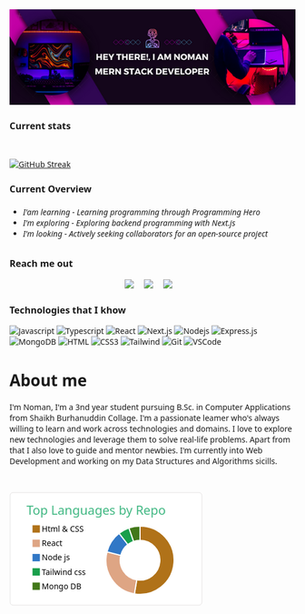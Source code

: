 
<img width="full" src="/Hey There!, I am Noman.png" alt="" />

<h3>Current stats</h3>
<br>

[![GitHub Streak](https://github-readme-streak-stats.herokuapp.com?user=MIRNOMAN&theme=tokyonight)](https://git.io/streak-stats)


<h3>Current Overview</h3>
 
 <h6>
 
 - I'am learning - Learning programming through Programming Hero
 - I'm exploring - Exploring backend programming with Next.js
- I'm looking - Actively seeking collaborators for an open-source project
 
 
 </h6>



<h3>Reach me out</h3>

<p align='center'>
  <a href="https://twitter.com/mirnoman27139"><img src="https://img.shields.io/badge/twitter-%231DA1F2.svg?&style=for-the-badge&logo=twitter&logoColor=white" /></a>&nbsp;&nbsp;&nbsp;&nbsp;
  <a href="https://www.linkedin.com/public-profile/settings?trk=d_flagship3_profile_self_view_public_profile"><img src="https://img.shields.io/badge/linkedin-%230077B5.svg?&style=for-the-badge&logo=linkedin&logoColor=white" /></a>&nbsp;&nbsp;&nbsp;&nbsp;
  <a href="mailto:stefany.vasc.sa@gmail.com?subject=Olá%20Stefany"><img src="https://img.shields.io/badge/gmail-%23D14836.svg?&style=for-the-badge&logo=gmail&logoColor=white" /></a>&nbsp;&nbsp;&nbsp;&nbsp;

</p>



<h3>Technologies that I khow</h3>

![Javascript](https://img.shields.io/badge/Javascript-F0DB4F?style=for-the-badge&labelColor=black&logo=javascript&logoColor=F0DB4F)
![Typescript](https://img.shields.io/badge/Typescript-007acc?style=for-the-badge&labelColor=black&logo=typescript&logoColor=007acc)
![React](https://img.shields.io/badge/-React-61DBFB?style=for-the-badge&labelColor=black&logo=react&logoColor=61DBFB)
![Next.js](https://img.shields.io/badge/next.js-000000?style=for-the-badge&logo=nextdotjs&logoColor=white)
![Nodejs](https://img.shields.io/badge/Nodejs-3C873A?style=for-the-badge&labelColor=black&logo=node.js&logoColor=3C873A)
![Express.js](https://img.shields.io/badge/Express.js-000000?style=for-the-badge&logo=express&logoColor=white)
![MongoDB](https://img.shields.io/badge/MongoDB-4EA94B?style=for-the-badge&logo=mongodb&logoColor=white)
![HTML](https://img.shields.io/badge/HTML5-E34F26?style=for-the-badge&logo=html5&logoColor=white)
![CSS3](https://img.shields.io/badge/CSS3-1572B6?style=for-the-badge&logo=css3&logoColor=white)
![Tailwind](https://img.shields.io/badge/Tailwind_CSS-092749?style=for-the-badge&logo=tailwindcss&logoColor=06B6D4&labelColor=000000)
![Git](https://img.shields.io/badge/Git-F05032?style=for-the-badge&logo=git&logoColor=white)
![VSCode](https://img.shields.io/badge/Visual_Studio-0078d7?style=for-the-badge&logo=visual%20studio&logoColor=white)




 # About me
 
<p>
 <img align="right" width="150" src="./picture/programmer.gif" alt="" />
  
 <p>I'm Noman, I'm a 3nd year student pursuing B.Sc. in Computer Applications from Shaikh Burhanuddin Collage. I'm a passionate leamer who's always willing to learn and work across technologies and domains. I love to explore new technologies and leverage them to solve real-life problems. Apart from that I also love to guide and mentor newbies. I'm currently into Web Development and working on my Data Structures and Algorithms sicills.</p>

</p>

<br/>


<svg xmlns="http://www.w3.org/2000/svg" width="340" height="200" viewBox="0 0 340 200"><style>* {
          font-family: 'Segoe UI', Ubuntu, "Helvetica Neue", Sans-Serif
        }</style><rect x="1" y="1" rx="5" ry="5" height="99%" width="99.41176470588235%" stroke="#e4e2e2" stroke-width="1" fill="#ffffff" stroke-opacity="1"></rect><text x="30" y="40" style="font-size: 22px; fill: #41b883;">Top Languages by Repo</text><g transform="translate(0,40)"><g transform="translate(40,0)"><rect y="18" width="14" height="14" fill="#b07219" stroke="#ffffff" style="stroke-width: 1px;"></rect><rect y="43.2" width="14" height="14" fill="#dea584" stroke="#ffffff" style="stroke-width: 1px;"></rect><rect y="68.4" width="14" height="14" fill="#3178c6" stroke="#ffffff" style="stroke-width: 1px;"></rect><rect y="93.60000000000002" width="14" height="14" fill="#199f4b" stroke="#ffffff" style="stroke-width: 1px;"></rect><rect y="118.80000000000001" width="14" height="14" fill="#427819" stroke="#ffffff" style="stroke-width: 1px;"></rect><text x="16.8" y="30" style="fill: #000000; font-size: 14px;">Html & CSS</text><text x="16.8" y="55.2" style="fill: #000000; font-size: 14px;">React</text><text x="16.8" y="80.4" style="fill: #000000; font-size: 14px;">Node js</text><text x="16.8" y="105.60000000000002" style="fill: #000000; font-size: 14px;">Tailwind css</text><text x="16.8" y="130.8" style="fill: #000000; font-size: 14px;">Mongo DB</text></g><g transform="translate( 230, 80 )"><g class="arc"><path d="M3.67394039744206e-15,-60A60,60,0,1,1,-9.87567541684403,59.18167820416335L-5.760810659825684,34.522645619095286A35,35,0,1,0,2.1431318985078682e-15,-35Z" style="fill: #b07219; stroke-width: 2px;" stroke="#ffffff"></path></g><g class="arc"><path d="M-9.87567541684403,59.18167820416335A60,60,0,0,1,-58.164015956359826,-14.729129228447931L-33.92900930787657,-8.59199204992796A35,35,0,0,0,-5.760810659825684,34.522645619095286Z" style="fill: #dea584; stroke-width: 2px;" stroke="#ffffff"></path></g><g class="arc"><path d="M-58.164015956359826,-14.729129228447931A60,60,0,0,1,-36.852762761380085,-47.34843056378361L-21.49744494413838,-27.61991782887377A35,35,0,0,0,-33.92900930787657,-8.59199204992796Z" style="fill: #3178c6; stroke-width: 2px;" stroke="#ffffff"></path></g><g class="arc"><path d="M-36.852762761380085,-47.34843056378361A60,60,0,0,1,-19.48196815228102,-56.74903450203808L-11.364481422163928,-33.10360345952221A35,35,0,0,0,-21.49744494413838,-27.61991782887377Z" style="fill: #199f4b; stroke-width: 2px;" stroke="#ffffff"></path></g><g class="arc"><path d="M-19.48196815228102,-56.74903450203808A60,60,0,0,1,-1.1021821192326178e-14,-60L-6.429395695523604e-15,-35A35,35,0,0,0,-11.364481422163928,-33.10360345952221Z" style="fill: #427819; stroke-width: 2px;" stroke="#ffffff"></path></g></g></g></svg>




